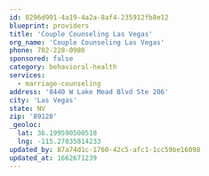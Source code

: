```yaml
---
id: 0296d991-4a19-4a2a-8af4-235912fb8e12
blueprint: providers
title: 'Couple Counseling Las Vegas'
org_name: 'Couple Counseling Las Vegas'
phone: 702-228-0980
sponsored: false
category: behavioral-health
services:
  - marriage-counseling
address: '8440 W Lake Mead Blvd Ste 206'
city: 'Las Vegas'
state: NV
zip: '89128'
_geoloc:
  lat: 36.199590500518
  lng: -115.27835814233
updated_by: 87a74d1c-1760-42c5-afc1-1cc59be16098
updated_at: 1662671239
---
```

